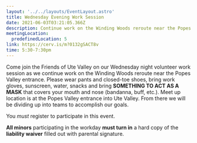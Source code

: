 ```yaml
---
layout: '../../layouts/EventLayout.astro'
title: Wednesday Evening Work Session
date: 2021-06-03T03:21:05.366Z
description: Continue work on the Winding Woods reroute near the Popes Valley entrance
meetingLocation:
  predefinedLocation: 5
link: https://cerv.is/m?0132gSACT8v
time: 5:30-7:30pm
---
```


Come join the Friends of Ute Valley on our Wednesday night volunteer work session as we continue work on the Winding Woods reroute near the Popes Valley entrance. Please wear pants and closed-toe shoes, bring work gloves, sunscreen, water, snacks and bring **SOMETHING TO ACT AS A MASK** that covers your mouth and nose (bandanna, buff, etc.). Meet up location is at the Popes Valley entrance into Ute Valley. From there we will be dividing up into teams to accomplish our goals.

You _must_ register to participate in this event.

**All minors** participating in the workday **must turn in** a hard copy of the **liability waiver** filled out with parental signature.
